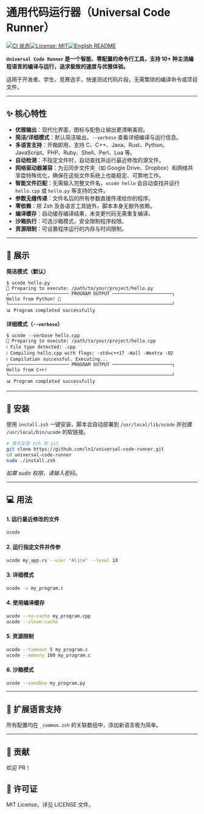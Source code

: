 # 通用代码运行器（Universal Code Runner）

[![CI 状态](https://github.com/ln-one/universal-code-runner/actions/workflows/ci.yml/badge.svg)](https://github.com/ln-one/universal-code-runner/actions/workflows/ci.yml)[![License: MIT](https://img.shields.io/badge/License-MIT-yellow.svg)](https://opensource.org/licenses/MIT)[![English README](https://img.shields.io/badge/English-README-blue.svg)](./README.md)

**`Universal Code Runner` 是一个智能、零配置的命令行工具，支持 10+ 种主流编程语言的编译与运行，追求极致的速度与优雅体验。**

适用于开发者、学生、竞赛选手，快速测试代码片段，无需繁琐的编译命令或项目文件。

---

## ✨ 核心特性

-   **优雅输出**：现代化界面，图标与配色让输出更清晰美观。
-   **简洁/详细模式**：默认简洁输出，`--verbose` 查看详细编译与运行信息。
-   **多语言支持**：开箱即用，支持 C、C++、Java、Rust、Python、JavaScript、PHP、Ruby、Shell、Perl、Lua 等。
-   **自动检测**：不指定文件时，自动查找并运行最近修改的源文件。
-   **网络驱动器兼容**：为云同步文件夹（如 Google Drive、Dropbox）和网络共享盘特殊优化，确保在这些文件系统上也能稳定、可靠地工作。
-   **智能文件匹配**：无需输入完整文件名，`ucode hello` 会自动查找并运行 `hello.cpp` 或 `hello.py` 等支持的文件。
-   **参数无缝传递**：文件名后的所有参数直接传递给你的程序。
-   **零依赖**：除 Zsh 及各语言工具链外，脚本本身无额外依赖。
-   **编译缓存**：自动缓存编译结果，未变更代码无需重复编译。
-   **沙箱执行**：可选沙箱模式，安全限制程序权限。
-   **资源限制**：可设置程序运行的内存与时间限制。

---

## 💅 展示

**简洁模式（默认）**

```
$ ucode hello.py
🚀 Preparing to execute: /path/to/your/project/hello.py
┌────────────────────── PROGRAM OUTPUT ──────────────────────┐
Hello from Python! 👋
└────────────────────────────────────────────────────────────┘
📊 Program completed successfully
```

**详细模式（`--verbose`）**

```
$ ucode --verbose hello.cpp
🚀 Preparing to execute: /path/to/your/project/hello.cpp
ℹ️ File type detected: .cpp
ℹ️ Compiling hello.cpp with flags: -std=c++17 -Wall -Wextra -O2
ℹ️ Compilation successful. Executing...
┌────────────────────── PROGRAM OUTPUT ──────────────────────┐
Hello from C++!
└────────────────────────────────────────────────────────────┘
📊 Program completed successfully
```

---

## 🚀 安装

使用 `install.zsh` 一键安装，脚本会自动部署到 `/usr/local/lib/ucode` 并创建 `/usr/local/bin/ucode` 的软链接。

```bash
# 需先安装 zsh 和 git
git clone https://github.com/ln1/universal-code-runner.git
cd universal-code-runner
sudo ./install.zsh
```
*如需 sudo 权限，请输入密码。*

---

## 💻 用法

#### 1. 运行最近修改的文件
```bash
ucode
```

#### 2. 运行指定文件并传参
```bash
ucode my_app.rs --user "Alice" --level 10
```

#### 3. 详细模式
```bash
ucode -v my_program.c
```

#### 4. 使用编译缓存
```bash
ucode --no-cache my_program.cpp
ucode --clean-cache
```

#### 5. 资源限制
```bash
ucode --timeout 5 my_program.c
ucode --memory 100 my_program.c
```

#### 6. 沙箱模式
```bash
ucode --sandbox my_program.py
```

---

## 🔧 扩展语言支持

所有配置均在 `_common.zsh` 的关联数组中，添加新语言极为简单。

---

## 🤝 贡献

欢迎 PR！

## 📄 许可证

MIT License，详见 LICENSE 文件。
